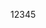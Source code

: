12345
<!-- 
![My github stats](https://github-readme-stats.vercel.app/api?username=alireza-razavi&show_icons=true&theme=radical)
 -->


<!--
![Top Langs](https://github-readme-stats.vercel.app/api/top-langs/?username=alireza-razavi&theme=cobalt&langs_count=10)
-->

<!--
**Alireza-Razavi/Alireza-Razavi** is a ✨ _special_ ✨ repository because its `README.md` (this file) appears on your GitHub profile.

Here are some ideas to get you started:

- 🔭 I’m currently working on ...
- 🌱 I’m currently learning ...
- 👯 I’m looking to collaborate on ...
- 🤔 I’m looking for help with ...
- 💬 Ask me about ...
- 📫 How to reach me: ...
- 😄 Pronouns: ...
- ⚡ Fun fact: ...
-->
